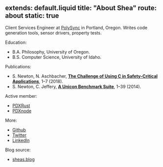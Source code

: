 extends: default.liquid
title: "About Shea"
route: about
static: true
---

Client Services Engineer at [PolySync](https://polysync.io/)
in Portland, Oregon. Writes code generation tools, sensor drivers, property
tests.

Education:

* B.A. Philosophy, University of Oregon.
* B.S. Computer Science, University of Idaho.

Publications:

* S. Newton, N. Aschbacher, [__The Challenge of Using C in Safety-Critical Applications__](https://polysync.io/s/The-Challenge-of-Using-C-in-Safety-Critical-Applications.pdf), 1–7 (2018).
* S. Newton, C. Jeffery, [__A Unicon Benchmark Suite__](http://unicon.org/utr/utr16.pdf), 1–39 (2014).

Active member:

* [PDXRust](https://www.meetup.com/PDXRust/)
* [PDXnode](https://www.meetup.com/pdxnode/)

More:

* [Github](https://github.com/shnewto)
* [Twitter](https://twitter.com/shnewto/)
* [LinkedIn](https://www.linkedin.com/in/sheanewton/)

Blog source:

* [sheas.blog](https://github.com/shnewto/sheas.blog)
